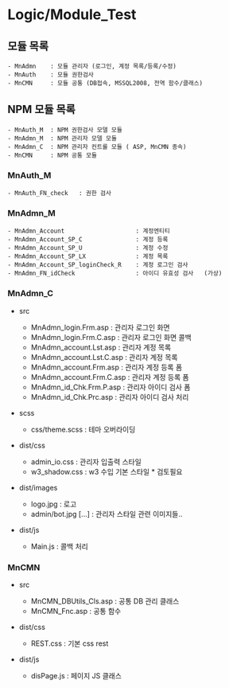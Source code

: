 # Logic/Module_Test

## 모듈 목록

    - MnAdmn    : 모듈 관리자 (로그인, 계정 목록/등록/수정)
    - MnAuth    : 모듈 권한검사
    - MnCMN     : 모듈 공통 (DB접속, MSSQL2008, 전역 함수/클래스)

## NPM 모듈 목록

    - MnAuth_M  : NPM 권한검사 모델 모듈
    - MnAdmn_M  : NPM 관리자 모델 모듈
    - MnAdmn_C  : NPM 관리자 컨트롤 모듈 ( ASP, MnCMN 종속)
    - MnCMN     : NPM 공통 모듈

### MnAuth_M

    - MnAuth_FN_check   : 권한 검사

### MnAdmn_M

    - MnAdmn_Account                    : 계정엔티티
    - MnAdmn_Account_SP_C               : 계정 등록
    - MnAdmn_Account_SP_U               : 계정 수정
    - MnAdmn_Account_SP_LX              : 계정 목록
    - MnAdmn_Account_SP_loginCheck_R    : 계정 로그인 검사
    - MnAdmn_FN_idCheck                 : 아이디 유효성 검사   (가상)

### MnAdmn_C
+ src
    - MnAdmn_login.Frm.asp      : 관리자 로그인 화면
    - MnAdmn_login.Frm.C.asp    : 관리자 로그인 화면 콜백
    - MnAdmn_account.Lst.asp    : 관리자 계정 목록
    - MnAdmn_account.Lst.C.asp  : 관리자 계정 목록
    - MnAdmn_account.Frm.asp    : 관리자 계정 등록 폼
    - MnAdmn_account.Frm.C.asp  : 관리자 계정 등록 폼
    - MnAdmn_id_Chk.Frm.P.asp   : 관리자 아이디 검사 폼
    - MnAdmn_id_Chk.Prc.asp     : 관리자 아이디 검사 처리

+ scss 
    - css/theme.scss            : 테마 오버라이딩

+ dist/css 
    - admin_io.css              : 관리자 입출력 스타일
    - w3_shadow.css             : w3 수입 기본 스타일  * 검토필요

+ dist/images
    - logo.jpg                  : 로고
    - admin/bot.jpg [...]       : 관리자 스타일 관련 이미지들..

+ dist/js
    - Main.js                   : 콜백 처리

### MnCMN
+ src
    - MnCMN_DBUtils_Cls.asp     : 공통 DB 관리 클래스
    - MnCMN_Fnc.asp             : 공통 함수

+ dist/css
    - REST.css                  : 기본 css rest

+ dist/js
    - disPage.js                : 페이지 JS 클래스

    

        


